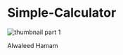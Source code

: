 # Simple-Calculator



![thumbnail part 1](https://user-images.githubusercontent.com/22231670/215047294-b6192af0-b449-481d-84e7-19cf9b24ef93.png)


Alwaleed Hamam
